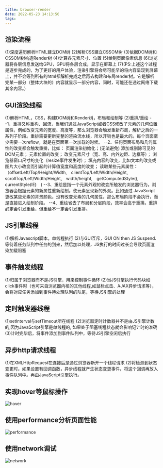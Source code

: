 ```yaml
---
title: browser-render
date: 2022-05-23 14:13:56
tags:
---
```


## 渲染流程
(1)深度遍历解析HTML建立DOM树
(2)解析CSS建立CSSOM树
(3)依据DOM树和CSSOM树构造Render树
(4)计算各元素尺寸、位置
(5)绘制页面像素信息
(6)浏览器将各层信息发送给GPU，GPU将各层合成，显示在屏幕上
(7)(PS:上述这个过程是逐步完成的，为了更好的用户体验，渲染引擎将会尽可能早的将内容呈现到屏幕上，并不会等到所有的html都解析完成之后再去构建和布局render树。它是解析完某一部分（整体大块的）内容就显示一部分内容，同时，可能还在通过网络下载其余内容。)
## GUI渲染线程
(1)解析HTML，CSS，构建DOM树和Render树，布局和绘制等
(2)重排/重绘
--1、重排又称重构、回流，当我们通过JavaScript或者CSS修改了元素的几何位置属性，例如改变元素的宽度、高度等，那么浏览器会触发重新布局，解析之后的一系列子阶段。重排需要更新完整的渲染流水线，所以开销也是最大的。每个页面至少需要一次reflow，就是在页面第一次加载的时候。
--2、任何页面布局和几何属性的改变都会触发重排，比如：
页面渲染初始化；(无法避免)
添加或删除可见的DOM元素；
元素位置的改变；
改变元素尺寸（宽、高、内外边距、边框等）；
浏览器窗口尺寸的变化（resize事件发生时）；
填充内容的改变，比如文本的改变或图片大小改变而引起的计算值宽度和高度的改变；
读取某些元素属性：（offsetLeft/Top/Height/Width,　clientTop/Left/Width/Height,　scrollTop/Left/Width/Height,　width/height,　getComputedStyle(),　currentStyle(IE)　)
--3、重绘是指一个元素外观的改变所触发的浏览器行为，浏览器会根据元素的新属性重新绘制，使元素呈现新的外观。比如通过 JavaScript 更改某些元素的背景颜色，没有改变元素的几何属性，那么布局阶段不会执行，而是直接进入绘制阶段。
--4、重绘省去了布局和分层阶段，效率会高于重排。重排必定会引发重绘，但重绘不一定会引发重排。
## JS引擎线程
(1)解析Javascript脚本，单线程执行
(2)与GUI互斥，GUI ON then JS Suspend.等待着任务队列中任务的到来，然后加以处理，JS执行的时间过长会导致页面渲染加载阻塞
## 事件触发线程
(1)归属于浏览器而不是JS引擎，用来控制事件循环
(2)当JS引擎执行代码块如click事件时（也可来自浏览器内核的其他线程,如鼠标点击、AJAX异步请求等），会将对应任务添加到事件待处理队列的队尾，等待JS引擎的处理
## 定时触发器线程
(1)setInterval与setTimeout所在线程
(2)浏览器定时计数器并不是由JS引擎计数的,因为JavaScript引擎是单线程的, 如果处于阻塞线程状态就会影响记计时的准确
(3)计时完毕后，将事件添加到事件队列中，等待JS引擎空闲后执行
## 异步http请求线程
(1)在XMLHttpRequest在连接后是通过浏览器新开一个线程请求
(2)将检测到状态变更时，如果设置有回调函数，异步线程就产生状态变更事件，将这个回调再放入事件队列中。再由JavaScript引擎执行。

## 实现hover等鼠标操作
![hover](/images/hover.png)

## 使用performance分析页面性能
![performance](/images/performance.png)

## 使用network调试
![network](/images/network.png)
